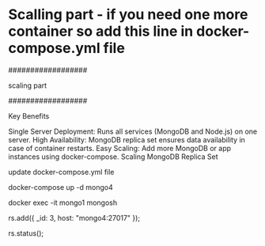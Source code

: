 # Scalling part  - if you need one more container so add this line in docker-compose.yml file

##################

scaling part

##################

Key Benefits

Single Server Deployment: Runs all services (MongoDB and Node.js) on one server.
High Availability: MongoDB replica set ensures data availability in case of container restarts.
Easy Scaling: Add more MongoDB or app instances using docker-compose.
Scaling MongoDB Replica Set


update docker-compose.yml file



docker-compose up -d mongo4

docker exec -it mongo1 mongosh

rs.add({ _id: 3, host: "mongo4:27017" });

rs.status();
